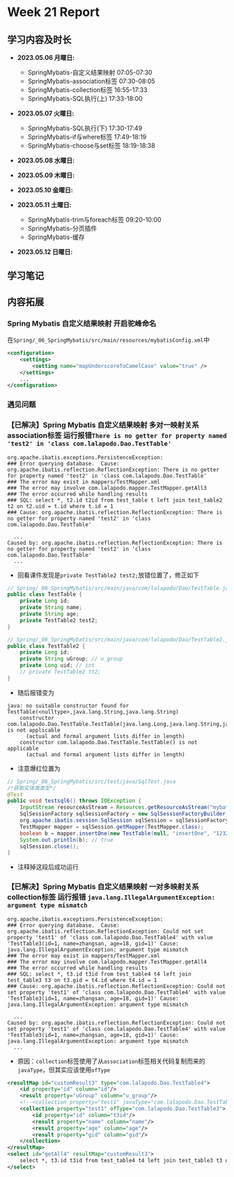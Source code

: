 # Week 21 Report

## 学习内容及时长

* **2023.05.06 月曜日:** 
  * SpringMybatis-自定义结果映射 07:05-07:30
  * SpringMybatis-association标签 07:30-08:05
  * SpringMybatis-collection标签 16:55-17:33
  * SpringMybatis-SQL执行(上) 17:33-18:00

* **2023.05.07 火曜日:** 
  * SpringMybatis-SQL执行(下) 17:30-17:49
  * SpringMybatis-if与where标签 17:49-18:19
  * SpringMybatis-choose与set标签 18:19-18:38

* **2023.05.08 水曜日:** 

* **2023.05.09 木曜日:** 

* **2023.05.10 金曜日:** 

* **2023.05.11 土曜日:** 
  * SpringMybatis-trim与foreach标签 09:20-10:00
  * SpringMybatis-分页插件 
  * SpringMybatis-缓存 

* **2023.05.12 日曜日:** 

## 学习笔记


## 内容拓展

### Spring Mybatis 自定义结果映射 开启驼峰命名
在`Spring/_06_SpringMybatis/src/main/resources/mybatisConfig.xml`中
```xml
<configuration>
    <settings>
        <setting name="mapUnderscoreToCamelCase" value="true" />
    </settings>
    ...
</configuration>
```

### 遇见问题

### 【已解决】Spring Mybatis 自定义结果映射 多对一映射关系 association标签 运行报错`There is no getter for property named 'test2' in 'class com.lalapodo.Dao.TestTable'`
```
org.apache.ibatis.exceptions.PersistenceException: 
### Error querying database.  Cause: org.apache.ibatis.reflection.ReflectionException: There is no getter for property named 'test2' in 'class com.lalapodo.Dao.TestTable'
### The error may exist in mappers/TestMapper.xml
### The error may involve com.lalapodo.mapper.TestMapper.getAll3
### The error occurred while handling results
### SQL: select *, t2.id t2id from test_table t left join test_table2 t2 on t2.uid = t.id where t.id = 1
### Cause: org.apache.ibatis.reflection.ReflectionException: There is no getter for property named 'test2' in 'class com.lalapodo.Dao.TestTable'

  ...
Caused by: org.apache.ibatis.reflection.ReflectionException: There is no getter for property named 'test2' in 'class com.lalapodo.Dao.TestTable'
  ...
```
* 回看课件发现是`private TestTable2 test2;`放错位置了，修正如下
```java
// Spring/_06_SpringMybatis/src/main/java/com/lalapodo/Dao/TestTable.java
public class TestTable {
    private Long id;
    private String name;
    private String age;
    private TestTable2 test2;
}
```
```java
// Spring/_06_SpringMybatis/src/main/java/com/lalapodo/Dao/TestTable2.java
public class TestTable2 {
    private Long id;
    private String uGroup; // u_group
    private Long uid; // int
    // private TestTable2 tt2;
}
```
* 随后报错变为
```
java: no suitable constructor found for TestTable(<nulltype>,java.lang.String,java.lang.String)
    constructor com.lalapodo.Dao.TestTable.TestTable(java.lang.Long,java.lang.String,java.lang.String,com.lalapodo.Dao.TestTable2) is not applicable
      (actual and formal argument lists differ in length)
    constructor com.lalapodo.Dao.TestTable.TestTable() is not applicable
      (actual and formal argument lists differ in length)
```
* 注意爆红位置为
```java
// Spring/_06_SpringMybatis/src/test/java/SqlTest.java
/*获取实体类类型*/
@Test
public void testsql6() throws IOException {
    InputStream resourceAsStream = Resources.getResourceAsStream("mybatisConfig.xml");
    SqlSessionFactory sqlSessionFactory = new SqlSessionFactoryBuilder().build(resourceAsStream);
    org.apache.ibatis.session.SqlSession sqlSession = sqlSessionFactory.openSession(true);
    TestMapper mapper = sqlSession.getMapper(TestMapper.class);
    boolean b = mapper.insertOne(new TestTable(null, "insertOne", "12321")); // 爆红
    System.out.println(b); // true
    sqlSession.close();
}
```
* 注释掉这段后成功运行

### 【已解决】Spring Mybatis 自定义结果映射 一对多映射关系 collection标签 运行报错 `java.lang.IllegalArgumentException: argument type mismatch`
```
org.apache.ibatis.exceptions.PersistenceException: 
### Error querying database.  Cause: org.apache.ibatis.reflection.ReflectionException: Could not set property 'test1' of 'class com.lalapodo.Dao.TestTable4' with value 'TestTable3(id=1, name=zhangsan, age=18, gid=1)' Cause: java.lang.IllegalArgumentException: argument type mismatch
### The error may exist in mappers/TestMapper.xml
### The error may involve com.lalapodo.mapper.TestMapper.getAll4
### The error occurred while handling results
### SQL: select *, t3.id t3id from test_table4 t4 left join test_table3 t3 on t3.gid = t4.id where t4.id = 1
### Cause: org.apache.ibatis.reflection.ReflectionException: Could not set property 'test1' of 'class com.lalapodo.Dao.TestTable4' with value 'TestTable3(id=1, name=zhangsan, age=18, gid=1)' Cause: java.lang.IllegalArgumentException: argument type mismatch

  ...
Caused by: org.apache.ibatis.reflection.ReflectionException: Could not set property 'test1' of 'class com.lalapodo.Dao.TestTable4' with value 'TestTable3(id=1, name=zhangsan, age=18, gid=1)' Cause: java.lang.IllegalArgumentException: argument type mismatch
  ...
```
* 原因：`collection`标签使用了从`association`标签相关代码复制而来的`javaType`，但其实应该使用`ofType`
```xml
<resultMap id="customResult3" type="com.lalapodo.Dao.TestTable4">
    <id property="id" column="id"/>
    <result property="uGroup" column="u_group"/>
    <!--<collection property="test1" javaType="com.lalapodo.Dao.TestTable3">-->
    <collection property="test1" ofType="com.lalapodo.Dao.TestTable3">
        <id property="id" column="t3id"/>
        <result property="name" column="name"/>
        <result property="age" column="age"/>
        <result property="gid" column="gid"/>
    </collection>
</resultMap>
<select id="getAll4" resultMap="customResult3">
    select *, t3.id t3id from test_table4 t4 left join test_table3 t3 on t3.gid = t4.id where t4.id = 1
</select>
```